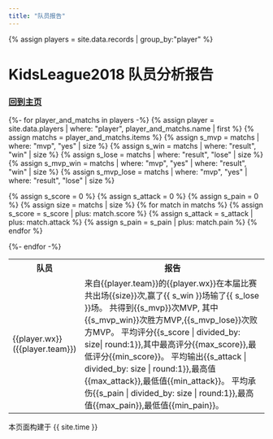 ```yaml
---
title: "队员报告"
---
```


{% assign players = site.data.records | group_by:"player" %}

# KidsLeague2018 队员分析报告
### [回到主页](index.html)

<table>
 <tr>
    <th>队员</th>
    <th>报告</th>
 </tr>
 
{%- for player_and_matchs in players -%}
  {% assign player = site.data.players | where: "player", player_and_matchs.name | first %}
  {% assign matchs = player_and_matchs.items %}
  {% assign s_mvp = matchs | where: "mvp", "yes" | size %}
  {% assign s_win = matchs | where: "result", "win" | size %}
  {% assign s_lose = matchs | where: "result", "lose" | size %}
  {% assign s_mvp_win = matchs | where: "mvp", "yes" | where: "result", "win"  | size %}
  {% assign s_mvp_lose = matchs | where: "mvp", "yes" | where: "result", "lose"  | size %}
  
  {% assign s_score = 0 %}
    {% assign s_attack = 0 %}
      {% assign s_pain = 0 %}
      {% assign size = matchs | size %}
  {% for match in matchs %}
    {% assign s_score = s_score | plus: match.score  %}
    {% assign s_attack = s_attack | plus: match.attack %}
    {% assign s_pain = s_pain | plus: match.pain %}
  {% endfor %}
 
 
  <tr>
    <td>  {{player.wx}}  <br>  ({{player.team}}) </td>  
    <td>  来自{{player.team}}的{{player.wx}}在本届比赛共出场{{size}}次,赢了{{ s_win }}场输了{{ s_lose }}场。
共得到{{s_mvp}}次MVP, 其中{{s_mvp_win}}次胜方MVP,{{s_mvp_lose}}次败方MVP。
平均评分{{s_score | divided_by: size| round:1}},其中最高评分{{max_score}},最低评分{{min_score}}。
平均输出{{s_attack | divided_by: size | round:1}},最高值{{max_attack}},最低值{{min_attack}}。
平均承伤{{s_pain | divided_by: size | round:1}},最高值{{max_pain}},最低值{{min_pain}}。

  </tr>
{%- endfor -%}
</table>


本页面构建于 {{ site.time }}
